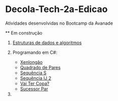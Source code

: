 # Decola-Tech-2a-Edicao
Atividades desenvolvidas no Bootcamp da Avanade 

** Em construção

1. [Estruturas de dados e algoritmos](/EstruturasDeDadosEAlgoritmos) 

2. Programando em C#:
	- [Xenlongão](/ProgramandoEmC#)
	- [Quadrado de Pares](/ProgramandoEmC#)
	- [Sequência S](/ProgramandoEmC#) 
	- [Sequência IJ 2](/ProgramandoEmC#)
	- [Vai Ter Copa?](/ProgramandoEmC#) 
	- [Sucessor Par](/ProgramandoEmC#) 

3.

